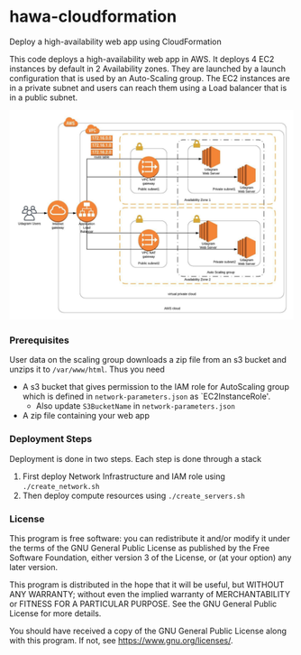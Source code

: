 # hawa-cloudformation
Deploy a high-availability web app using CloudFormation

This code deploys a high-availability web app in AWS. It deploys 4 EC2 instances by default in 2 Availability zones. They are launched by a launch configuration that is used by an Auto-Scaling group. The EC2 instances are in a private subnet and users can reach them using a Load balancer that is in a public subnet.

![](https://github.com/tadayoni1/HA-webapp/blob/master/diagram.jpeg)


### Prerequisites
User data on the scaling group downloads a zip file from an s3 bucket and unzips it to `/var/www/html`. 
Thus you need 
- A s3 bucket that gives permission to the IAM role for AutoScaling group which is defined in `network-parameters.json` as `EC2InstanceRole'.
  - Also update `S3BucketName` in `network-parameters.json`
- A zip file containing your web app

### Deployment Steps

Deployment is done in two steps. Each step is done through a stack
1. First deploy Network Infrastructure and IAM role using `./create_network.sh`
2. Then deploy compute resources using `./create_servers.sh`



### License

This program is free software: you can redistribute it and/or modify it under the terms of the GNU General Public License as published by the Free Software Foundation, either version 3 of the License, or (at your option) any later version.

This program is distributed in the hope that it will be useful, but WITHOUT ANY WARRANTY; without even the implied warranty of MERCHANTABILITY or FITNESS FOR A PARTICULAR PURPOSE.  See the GNU General Public License for more details.

You should have received a copy of the GNU General Public License along with this program.  If not, see <https://www.gnu.org/licenses/>.
